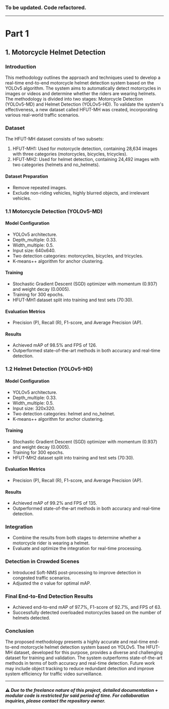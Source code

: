 ### To be updated. Code refactored. 
---

# Part 1 

## 1. Motorcycle Helmet Detection 

### Introduction
This methodology outlines the approach and techniques used to develop a real-time end-to-end motorcycle helmet detection system based on the YOLOv5 algorithm. The system aims to automatically detect motorcycles in images or videos and determine whether the riders are wearing helmets. The methodology is divided into two stages: Motorcycle Detection (YOLOv5-MD) and Helmet Detection (YOLOv5-HD). To validate the system's effectiveness, a new dataset called HFUT-MH was created, incorporating various real-world traffic scenarios.

### Dataset
The HFUT-MH dataset consists of two subsets:
1. HFUT-MH1: Used for motorcycle detection, containing 28,634 images with three categories (motorcycles, bicycles, tricycles).
2. HFUT-MH2: Used for helmet detection, containing 24,492 images with two categories (helmets and no_helmets).

#### Dataset Preparation
- Remove repeated images.
- Exclude non-riding vehicles, highly blurred objects, and irrelevant vehicles.

### 1.1 Motorcycle Detection (YOLOv5-MD)
#### Model Configuration
- YOLOv5 architecture.
- Depth_multiple: 0.33.
- Width_multiple: 0.5.
- Input size: 640x640.
- Two detection categories: motorcycles, bicycles, and tricycles.
- K-means++ algorithm for anchor clustering.

#### Training
- Stochastic Gradient Descent (SGD) optimizer with momentum (0.937) and weight decay (0.0005).
- Training for 300 epochs.
- HFUT-MH1 dataset split into training and test sets (70:30).

#### Evaluation Metrics
- Precision (P), Recall (R), F1-score, and Average Precision (AP).

#### Results
- Achieved mAP of 98.5% and FPS of 126.
- Outperformed state-of-the-art methods in both accuracy and real-time detection.

### 1.2 Helmet Detection (YOLOv5-HD)
#### Model Configuration
- YOLOv5 architecture.
- Depth_multiple: 0.33.
- Width_multiple: 0.5.
- Input size: 320x320.
- Two detection categories: helmet and no_helmet.
- K-means++ algorithm for anchor clustering.

#### Training
- Stochastic Gradient Descent (SGD) optimizer with momentum (0.937) and weight decay (0.0005).
- Training for 300 epochs.
- HFUT-MH2 dataset split into training and test sets (70:30).

#### Evaluation Metrics
- Precision (P), Recall (R), F1-score, and Average Precision (AP).

#### Results
- Achieved mAP of 99.2% and FPS of 135.
- Outperformed state-of-the-art methods in both accuracy and real-time detection.

### Integration
- Combine the results from both stages to determine whether a motorcycle rider is wearing a helmet.
- Evaluate and optimize the integration for real-time processing.

### Detection in Crowded Scenes
- Introduced Soft-NMS post-processing to improve detection in congested traffic scenarios.
- Adjusted the σ value for optimal mAP.

### Final End-to-End Detection Results
- Achieved end-to-end mAP of 97.7%, F1-score of 92.7%, and FPS of 63.
- Successfully detected overloaded motorcycles based on the number of helmets detected.

### Conclusion
The proposed methodology presents a highly accurate and real-time end-to-end motorcycle helmet detection system based on YOLOv5. The HFUT-MH dataset, developed for this purpose, provides a diverse and challenging dataset for training and validation. The system outperforms state-of-the-art methods in terms of both accuracy and real-time detection. Future work may include object tracking to reduce redundant detection and improve system efficiency for traffic video surveillance.

---

#### **⚠️ *Due to the freelance nature of this project, detailed documentation + modular code is restricted for said period of time. For collaboration inquiries, please contact the repository owner.***
